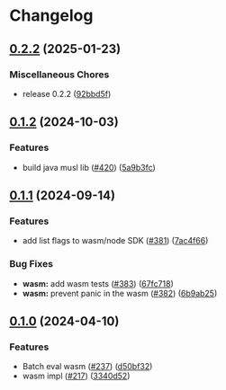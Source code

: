 # Changelog

## [0.2.2](https://github.com/flipt-io/flipt-client-sdks/compare/flipt-engine-wasm-v0.1.2...flipt-engine-wasm-v0.2.2) (2025-01-23)


### Miscellaneous Chores

* release 0.2.2 ([92bbd5f](https://github.com/flipt-io/flipt-client-sdks/commit/92bbd5f71b433c4b45044337176090fbea31d0ce))

## [0.1.2](https://github.com/flipt-io/flipt-client-sdks/compare/flipt-engine-wasm-v0.1.1...flipt-engine-wasm-v0.1.2) (2024-10-03)

### Features

* build java musl lib ([#420](https://github.com/flipt-io/flipt-client-sdks/issues/420)) ([5a9b3fc](https://github.com/flipt-io/flipt-client-sdks/commit/5a9b3fcf0fc00aba237328c1f2ff22198a97268e))

## [0.1.1](https://github.com/flipt-io/flipt-client-sdks/compare/flipt-engine-wasm-v0.1.0...flipt-engine-wasm-v0.1.1) (2024-09-14)

### Features

- add list flags to wasm/node SDK ([#381](https://github.com/flipt-io/flipt-client-sdks/issues/381)) ([7ac4f66](https://github.com/flipt-io/flipt-client-sdks/commit/7ac4f664e9333de1d7428440b61de6d0c043ed47))

### Bug Fixes

- **wasm:** add wasm tests ([#383](https://github.com/flipt-io/flipt-client-sdks/issues/383)) ([67fc718](https://github.com/flipt-io/flipt-client-sdks/commit/67fc718d0868ee9795d4edab43f6cf06f8dd0e78))
- **wasm:** prevent panic in the wasm ([#382](https://github.com/flipt-io/flipt-client-sdks/issues/382)) ([6b9ab25](https://github.com/flipt-io/flipt-client-sdks/commit/6b9ab2541596028455cba5ba0747372950b094be))

## [0.1.0](https://github.com/flipt-io/flipt-client-sdks/compare/flipt-engine-wasm-v0.0.3...flipt-engine-wasm-v0.1.0) (2024-04-10)

### Features

- Batch eval wasm ([#237](https://github.com/flipt-io/flipt-client-sdks/issues/237)) ([d50bf32](https://github.com/flipt-io/flipt-client-sdks/commit/d50bf329a55f21bd035395e6e695f9f63ef4ec55))
- wasm impl ([#217](https://github.com/flipt-io/flipt-client-sdks/issues/217)) ([3340d52](https://github.com/flipt-io/flipt-client-sdks/commit/3340d523b7f6bd94cec075cd2d4d4b0f6ddae5be))
